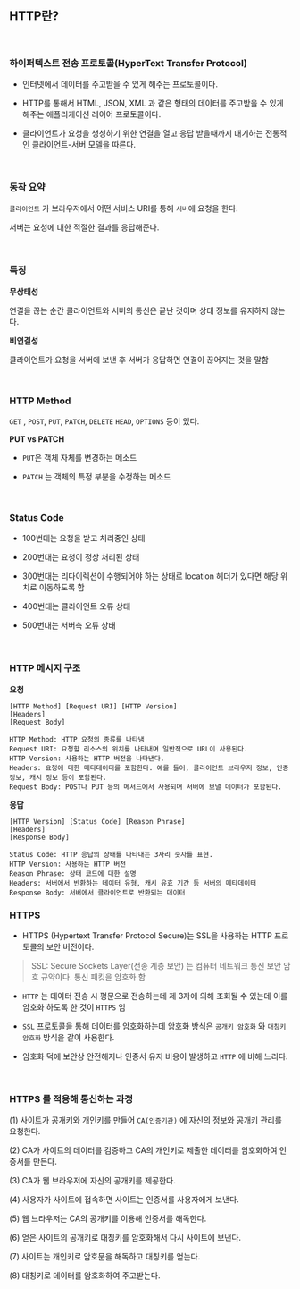 

## HTTP란?

<br>


### 하이퍼텍스트 전송 프로토콜(HyperText Transfer Protocol)

- 인터넷에서 데이터를 주고받을 수 있게 해주는 프로토콜이다.

- HTTP를 통해서 HTML, JSON, XML 과 같은 형태의 데이터를 주고받을 수 있게 해주는 애플리케이션 레이어 프로토콜이다.

- 클라이언트가 요청을 생성하기 위한 연결을 열고 응답 받을때까지 대기하는 전통적인 클라이언트-서버 모델을 따른다.

<br>

### 동작 요약

`클라이언트` 가 브라우저에서 어떤 서비스 URI를 통해 `서버`에 요청을 한다.

서버는 요청에 대한 적절한 결과를 응답해준다.


<br>


### 특징

**무상태성**

연결을 끊는 순간 클라이언트와 서버의 통신은 끝난 것이며 상태 정보를 유지하지 않는다.


**비연결성**

클라이언트가 요청을 서버에 보낸 후 서버가 응답하면 연결이 끊어지는 것을 말함

<br>


### HTTP Method

`GET` , `POST`, `PUT`, `PATCH`, `DELETE` `HEAD`, `OPTIONS` 등이 있다.


**PUT vs PATCH**

- `PUT`은 객체 자체를 변경하는 메소드

- `PATCH` 는 객체의 특정 부분을 수정하는 메소드

<br>

### Status Code


- 100번대는 요청을 받고 처리중인 상태

- 200번대는 요청이 정상 처리된 상태

- 300번대는 리다이렉션이 수행되어야 하는 상태로 location 헤더가 있다면 해당 위치로 이동하도록 함

- 400번대는 클라이언트 오류 상태

- 500번대는 서버측 오류 상태


<br>

### HTTP 메시지 구조

**요청**

```
[HTTP Method] [Request URI] [HTTP Version]
[Headers]
[Request Body]
```

```
HTTP Method: HTTP 요청의 종류를 나타냄
Request URI: 요청할 리소스의 위치를 나타내며 일반적으로 URL이 사용된다.
HTTP Version: 사용하는 HTTP 버전을 나타낸다.
Headers: 요청에 대한 메타데이터를 포함한다. 예를 들어, 클라이언트 브라우저 정보, 인증 정보, 캐시 정보 등이 포함된다.
Request Body: POST나 PUT 등의 메서드에서 사용되며 서버에 보낼 데이터가 포함된다.
```

**응답**

```
[HTTP Version] [Status Code] [Reason Phrase]
[Headers]
[Response Body]
```

```
Status Code: HTTP 응답의 상태를 나타내는 3자리 숫자를 표현.
HTTP Version: 사용하는 HTTP 버전
Reason Phrase: 상태 코드에 대한 설명
Headers: 서버에서 반환하는 데이터 유형, 캐시 유효 기간 등 서버의 메타데이터
Response Body: 서버에서 클라이언트로 반환되는 데이터
```




### HTTPS

- HTTPS (Hypertext Transfer Protocol Secure)는 SSL을 사용하는 HTTP 프로토콜의 보안 버전이다.


> SSL: Secure Sockets Layer(전송 계층 보안) 는 컴퓨터 네트워크 통신 보안 암호 규약이다. 통신 패킷을 암호화 함


- `HTTP` 는 데이터 전송 시 평문으로 전송하는데 제 3자에 의해 조회될 수 있는데 이를 암호화 하도록 한 것이 `HTTPS` 임

- `SSL`  프로토콜을 통해 데이터를 암호화하는데 암호화 방식은 `공개키 암호화` 와 `대칭키 암호화` 방식을 같이 사용한다.

- 암호화 덕에 보안상 안전해지나 인증서 유지 비용이 발생하고 `HTTP` 에 비해 느리다.


<br>


### HTTPS 를 적용해 통신하는 과정

(1) 사이트가 공개키와 개인키를 만들어 `CA(인증기관)` 에 자신의 정보와 공개키 관리를 요청한다.

(2) CA가 사이트의 데이터를 검증하고 CA의 개인키로 제출한 데이터를 암호화하여 인증서를 만든다. 

(3) CA가 웹 브라우저에 자신의 공개키를 제공한다.

(4) 사용자가 사이트에 접속하면 사이트는 인증서를 사용자에게 보낸다.

(5) 웹 브라우저는 CA의 공개키를 이용해 인증서를 해독한다.

(6) 얻은 사이트의 공개키로 대칭키를 암호화해서 다시 사이트에 보낸다.

(7) 사이트는 개인키로 암호문을 해독하고 대칭키를 얻는다.

(8) 대칭키로 데이터를 암호화하여 주고받는다.




